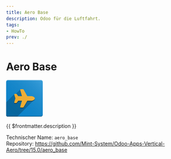 ```yaml
---
title: Aero Base
description: Odoo für die Luftfahrt.
tags:
- HowTo
prev: ./
---
```

# Aero Base
![icon](attachments/icons_odoo_aero_base.png)

{{ $frontmatter.description }}

Technischer Name: `aero_base`\
Repository: <https://github.com/Mint-System/Odoo-Apps-Vertical-Aero/tree/15.0/aero_base>
